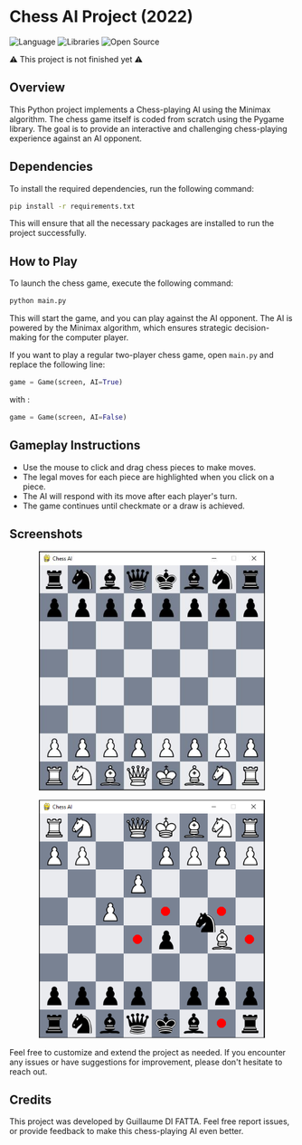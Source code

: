 # Chess AI Project (2022)

![Language](https://img.shields.io/badge/Language-Python-f2cb1b)
![Libraries](https://img.shields.io/badge/Libraries-Pygame-blue)
![Open Source](https://badges.frapsoft.com/os/v2/open-source.svg?v=103)

⚠️ This project is not finished yet ⚠️

## Overview

This Python project implements a Chess-playing AI using the Minimax algorithm. The chess game itself is coded from scratch using the Pygame library. The goal is to provide an interactive and challenging chess-playing experience against an AI opponent.

## Dependencies

To install the required dependencies, run the following command:

```bash
pip install -r requirements.txt
```

This will ensure that all the necessary packages are installed to run the project successfully.


## How to Play

To launch the chess game, execute the following command:

```bash
python main.py
```

This will start the game, and you can play against the AI opponent. The AI is powered by the Minimax algorithm, which ensures strategic decision-making for the computer player.

If you want to play a regular two-player chess game, open `main.py` and replace the following line:

```python
game = Game(screen, AI=True)
```

with : 

```python
game = Game(screen, AI=False)
```

## Gameplay Instructions

- Use the mouse to click and drag chess pieces to make moves.
- The legal moves for each piece are highlighted when you click on a piece.
- The AI will respond with its move after each player's turn.
- The game continues until checkmate or a draw is achieved.

## Screenshots

<p align="center">
	<img src="ressources/img/game.JPG" width="400">
</p>

<p align="center">
	<img src="ressources/img/move.PNG" width="400">
</p>


Feel free to customize and extend the project as needed. If you encounter any issues or have suggestions for improvement, please don't hesitate to reach out.

## Credits

This project was developed by Guillaume DI FATTA. Feel free report issues, or provide feedback to make this chess-playing AI even better.
